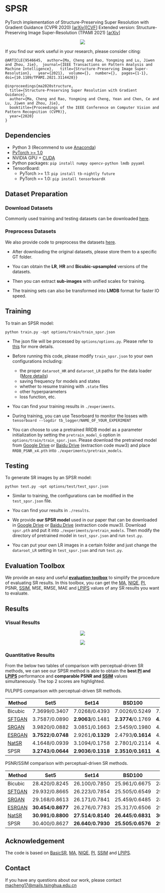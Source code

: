 # SPSR

PyTorch implementation of Structure-Preserving Super Resolution with Gradient Guidance (CVPR 2020) \[[arXiv](https://arxiv.org/abs/2003.13081)\]\[[CVF](http://openaccess.thecvf.com/content_CVPR_2020/html/Ma_Structure-Preserving_Super_Resolution_With_Gradient_Guidance_CVPR_2020_paper.html)\]
Extended version: Structure-Preserving Image Super-Resolution (TPAMI 2021) \[[arXiv](https://arxiv.org/abs/2109.12530)\]
<p align="center">
  <img src="visual_results/fig2.png">
</p>

If you find our work useful in your research, please consider citing:
```
@ARTICLE{9546645,  author={Ma, Cheng and Rao, Yongming and Lu, Jiwen and Zhou, Jie},  journal={IEEE Transactions on Pattern Analysis and Machine Intelligence},   title={Structure-Preserving Image Super-Resolution},   year={2021},  volume={},  number={},  pages={1-1},  doi={10.1109/TPAMI.2021.3114428}}

@inproceedings{ma2020structure,
  title={Structure-Preserving Super Resolution with Gradient Guidance},
  author={Ma, Cheng and Rao, Yongming and Cheng, Yean and Chen, Ce and Lu, Jiwen and Zhou, Jie},
  booktitle={Proceedings of the IEEE Conference on Computer Vision and Pattern Recognition (CVPR)},
  year={2020}
}
```



## Dependencies

- Python 3 (Recommend to use [Anaconda](https://www.anaconda.com/download/#linux))
- [PyTorch >= 1.0](https://pytorch.org/)
- NVIDIA GPU + [CUDA](https://developer.nvidia.com/cuda-downloads)
- Python packages: `pip install numpy opencv-python lmdb pyyaml`
- TensorBoard: 
  - PyTorch >= 1.1: `pip install tb-nightly future`
  - PyTorch == 1.0: `pip install tensorboardX`



## Dataset Preparation

### Download Datasets

Commonly used training and testing datasets can be downloaded [here](https://github.com/xinntao/BasicSR/wiki/Prepare-datasets-in-LMDB-format).

### Preprocess Datasets

We also provide code to preprocess the datasets [here](https://github.com/Maclory/SPSR/tree/master/preprocess). 

- After downloading the original datasets, please store them to a specific GT folder. 

- You can obtain the **LR**, **HR** and **Bicubic-upsampled** versions of the datasets.  

- Then you can extract **sub-images** with unified scales for training. 

- The training sets can also be transformed into **LMDB** format for faster IO speed. 


## Training 

To train an SPSR model: 

`python train.py -opt options/train/train_spsr.json`

- The json file will be processed by `options/options.py`. Please refer to [this](https://github.com/Maclory/SPSR/tree/master/code/options/README.md) for more details.

- Before running this code, please modify `train_spsr.json` to your own configurations including: 
  - the proper `dataroot_HR` and `dataroot_LR` paths for the data loader ([More details](https://github.com/Maclory/SPSR/tree/master/code/data/README.md))
  - saving frequency for models and states
  - whether to resume training with `.state` files
  - other hyperparameters
  - loss function, etc. 

- You can find your training results in `./experiments`.

- During training, you can use Tesorboard to monitor the losses with
`tensorboard --logdir tb_logger/NAME_OF_YOUR_EXPERIMENT`

- You can choose to use a pretrained RRDB model as a parameter initialization by setting the `pretrain_model_G` option in `options/train/train_spsr.json`. Please download the pretrained model from [Google Drive](https://drive.google.com/drive/folders/1c4EbfI6X4KzCiyg1H7TA6rJY-HVgvS3q?usp=sharing) or [Baidu Drive](https://pan.baidu.com/s/1bcDiD07aTUO2THmEXZJaiA) (extraction code muw3) and place `RRDB_PSNR_x4.pth` into `./experiments/pretrain_models`. 


## Testing

To generate SR images by an SPSR model:

`python test.py -opt options/test/test_spsr.json`

- Similar to training, the configurations can be modified in the `test_spsr.json` file.

- You can find your results in `./results`.

- We provide **our SPSR model** used in our paper that can be downloaded in [Google Drive](https://drive.google.com/drive/folders/1c4EbfI6X4KzCiyg1H7TA6rJY-HVgvS3q?usp=sharing) or [Baidu Drive](https://pan.baidu.com/s/1bcDiD07aTUO2THmEXZJaiA) (extraction code muw3). Download `spsr.pth` and put it into `./experiments/pretrain_models`. Then modify the directory of pretrained model in `test_spsr.json` and run `test.py`. 

- You can put your own LR images in a certain folder and just change the `dataroot_LR` setting in `test_spsr.json` and run `test.py`. 

## Evaluation Toolbox

We provide an easy and useful [**evaluation toolbox**](https://github.com/Maclory/SPSR/tree/master/metrics) to simplify the procedure of evaluating SR results. In this toolbox, you can get the [MA](https://github.com/chaoma99/sr-metric), [NIQE](https://github.com/csjunxu/Bovik_NIQE_SPL2013), [PI](https://github.com/roimehrez/PIRM2018), PSNR, [SSIM](https://ece.uwaterloo.ca/~z70wang/research/ssim), MSE, RMSE, MAE and [LPIPS](https://github.com/richzhang/PerceptualSimilarity) values of any SR results you want to evaluate. 

## Results 
### Visual Results
<p align="center">
  <img src="visual_results/fig4.png">
</p>
<p align="center">
  <img src="visual_results/fig5.png">
</p>

### Quantitative Results

From the below two tables of comparison with perceptual-driven SR methods, we can see our SPSR method is able to obtain the **best [PI](https://github.com/roimehrez/PIRM2018) and [LPIPS](https://github.com/richzhang/PerceptualSimilarity)** performance and **comparable PSNR and [SSIM](https://ece.uwaterloo.ca/~z70wang/research/ssim)** values simultaneously. The top 2 scores are highlighted.

PI/LPIPS comparison with perceptual-driven SR methods.

| Method                                        | Set5                    | Set14                   | BSD100                  | General100              | Urban100                |
| --------------------------------------------- | ----------------------- | ----------------------- | ----------------------- | ----------------------- | ----------------------- |
| Bicubic                                       | 7\.3699/0\.3407         | 7\.0268/0\.4393         | 7\.0026/0\.5249         | 7\.9365/0\.3528         | 6\.9435/0\.4726         |
| [SFTGAN](https://github.com/xinntao/SFTGAN)   | 3\.7587/0\.0890         | **2\.9063**/0\.1481     | **2\.3774**/0\.1769     | **4\.2878**/0\.1030     | **3\.6136**/0\.1433     |
| [SRGAN](https://github.com/tensorlayer/srgan) | 3\.9820/0\.0882         | 3\.0851/0\.1663         | 2\.5459/0\.1980         | 4\.3757/0\.1055         | 3\.6980/0\.1551         |
| [ESRGAN](https://github.com/xinntao/ESRGAN)   | **3\.7522**/**0\.0748** | 2\.9261/**0\.1329**     | 2\.4793/**0\.1614**     | 4\.3234/**0\.0879**     | 3\.7704/**0\.1229**     |
| [NatSR](https://github.com/JWSoh/NatSR)       | 4\.1648/0\.0939         | 3\.1094/0\.1758         | 2\.7801/0\.2114         | 4\.6262/0\.1117         | 3\.6523/0\.1500         |
| SPSR                                          | **3\.2743**/**0\.0644** | **2\.9036**/**0\.1318** | **2\.3510**/**0\.1611** | **4\.0991**/**0\.0863** | **3\.5511**/**0\.1184** |

PSNR/SSIM comparison with perceptual-driven SR methods.

| Method                                        | Set5                    | Set14                   | BSD100                  | General100              | Urban100                |
| --------------------------------------------- | ----------------------- | ----------------------- | ----------------------- | ----------------------- | ----------------------- |
| Bicubic                                       | 28\.420/0\.8245         | 26\.100/0\.7850         | 25\.961/0\.6675         | 28\.018/0\.8282         | 23\.145/0\.9011         |
| [SFTGAN](https://github.com/xinntao/SFTGAN)   | 29\.932/0\.8665         | 26\.223/0\.7854         | 25\.505/0\.6549         | 29\.026/0\.8508         | 24\.013/0\.9364         |
| [SRGAN](https://github.com/tensorlayer/srgan) | 29\.168/0\.8613         | 26\.171/0\.7841         | 25\.459/0\.6485         | 28\.575/0\.8541         | 24\.397/0\.9381         |
| [ESRGAN](https://github.com/xinntao/ESRGAN)   | **30\.454**/**0\.8677** | 26\.276/0\.7783         | 25\.317/0\.6506         | 29\.412/**0\.8546**     | 24\.360/0\.9453         |
| [NatSR](https://github.com/JWSoh/NatSR)       | **30\.991**/**0\.8800** | **27\.514**/**0\.8140** | **26\.445**/**0\.6831** | **30\.346**/**0\.8721** | **25\.464**/**0\.9505** |
| SPSR                                          | 30\.400/0\.8627         | **26\.640**/**0\.7930** | **25\.505**/**0\.6576** | **29\.414**/0\.8537 | **24\.799**/**0\.9481** |

## Acknowledgement
The code is based on [BasicSR](https://github.com/xinntao/BasicSR), [MA](https://github.com/chaoma99/sr-metric), [NIQE](https://github.com/csjunxu/Bovik_NIQE_SPL2013), [PI](https://github.com/roimehrez/PIRM2018), [SSIM](https://ece.uwaterloo.ca/~z70wang/research/ssim) and [LPIPS](https://github.com/richzhang/PerceptualSimilarity). 

## Contact 
If you have any questions about our work, please contact <macheng17@mails.tsinghua.edu.cn>
